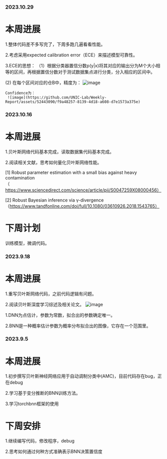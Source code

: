 ### 2023.10.29
# 本周进展

1.整体代码差不多写完了，下周多跑几遍看看性能。

2.考虑采用expected calibration error（ECE）来描述模型可靠性。

3.ECE的思想：
（1）根据分类器置信分数p(y|x)将其对应的输出分为M个大小相等的区间，再根据置信分数对于测试数据集点进行分类，分入相应的区间中。

 (2) 在每个区间对应的仓B中，精度为：
    ![image](https://github.com/UNIC-Lab/Weekly-Report/assets/52443090/aeb2d5ed-3dd2-46ae-a201-af7f9700f6fe)

    Confidence为：
     ![image](https://github.com/UNIC-Lab/Weekly-Report/assets/52443090/f9a48257-8139-4d18-a608-d7e1573a375e)

     









### 2023.10.16
# 本周进展
1.贝叶斯网络代码基本完成，读取数据集代码基本完成。

2.阅读相关文献，思考如何量化贝叶斯网络性能。

  [1] Robust parameter estimation with a small bias against heavy contamination（https://www.sciencedirect.com/science/article/pii/S0047259X08000456）

  [2] Robust Bayesian inference via γ-divergence （https://www.tandfonline.com/doi/full/10.1080/03610926.2018.1543765）

#  下周计划

  训练模型，微调代码。











### 2023.9.18
# 本周进展
1.重写贝叶斯网络代码，之前代码逻辑有问题。

2.阅读贝叶斯深度学习综述及相关论文。
![image](https://github.com/UNIC-Lab/Weekly-Report/assets/52443090/7632fd53-d56d-4f2d-9120-8818d3a46bc2)

 1.DNN为点估计，参数为常数，拟合出的参数确定唯一。
 
 2.BNN是一种概率估计参数为概率分布拟合出的图像，它存在一个范围里。




### 2023.9.5
# 本周进展
1.初步撰写贝叶斯神经网络应用于自动调制分类中(AMC)，目前代码存在bug，正在debug

2.学习基于变分推断的BNN训练方法。

3.学习torchbnn框架的使用

# 下周安排
1.继续编写代码，修改程序，debug

2.思考如何通过何种方式准确表示BNN决策置信度 
